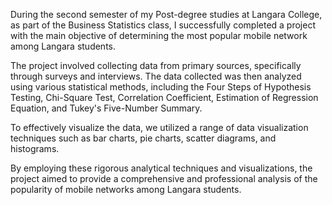 During the second semester of my Post-degree studies at Langara College, as part of the Business Statistics class, 
I successfully completed a project with the main objective of determining the most popular mobile network among Langara students.

The project involved collecting data from primary sources, specifically through surveys and interviews. 
The data collected was then analyzed using various statistical methods, including the Four Steps of Hypothesis Testing, 
Chi-Square Test, Correlation Coefficient, Estimation of Regression Equation, and Tukey's Five-Number Summary.

To effectively visualize the data, we utilized a range of data visualization techniques such as bar charts, pie charts, 
scatter diagrams, and histograms.

By employing these rigorous analytical techniques and visualizations, the project aimed to provide a comprehensive 
and professional analysis of the popularity of mobile networks among Langara students.
